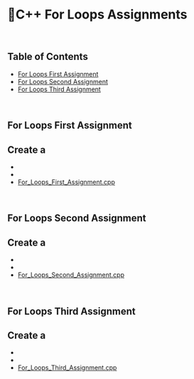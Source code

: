# 📑C++ For Loops Assignments

</br>

## Table of Contents

- [For Loops First Assignment](#first)
- [For Loops Second Assignment](#second)
- [For Loops Third Assignment](#third)


</br>

<a name="first"/>

## For Loops First Assignment

Create a 
- 
- 
- 
- [For_Loops_First_Assignment.cpp](https://github.com/daniel-slosar/cpp-assignments/blob/main/Assignments/For%20Loops/For_Loops_First_assignment.cpp)

</br>

<a name="second"/>

## For Loops Second Assignment

Create a 
- 
- 
- 
- [For_Loops_Second_Assignment.cpp](https://github.com/daniel-slosar/cpp-assignments/blob/main/Assignments/For%20Loops/For_Loops_Second_assignment.cpp)
</br>

<a name="third"/>

## For Loops Third Assignment

Create a 
- 
- 
- 
- [For_Loops_Third_Assignment.cpp](https://github.com/daniel-slosar/cpp-assignments/blob/main/Assignments/For%20Loops/For_Loops_Third_assignment.cpp)


</br>
